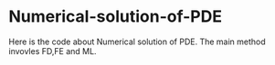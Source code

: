 # Numerical-solution-of-PDE
Here is the code about Numerical solution of PDE. The main method invovles FD,FE and ML.
